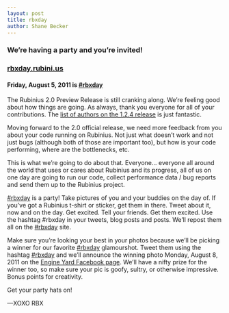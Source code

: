 ```yaml
---
layout: post
title: rbxday
author: Shane Becker
---
```


### We&rsquo;re having a party and you&rsquo;re invited!

### [rbxday.rubini.us](http://rbxday.rubini.us)

#### Friday, August 5, 2011 is [#rbxday](http://rbxday.rubini.us)

The Rubinius 2.0 Preview Release is still cranking along. We&rsquo;re feeling good about how things are going. As always, thank you everyone for all of your contributions. The [list of authors on the 1.2.4 release](http://rubini.us/releases/1.2.4/#authors "Rubinius : Use Ruby&#8482;") is just fantastic.

Moving forward to the 2.0 official release, we need more feedback from you about your code running on Rubinius. Not just what doesn&rsquo;t work and not just bugs (although both of those are important too), but how is your code performing, where are the bottlenecks, etc.

This is what we&rsquo;re going to do about that. Everyone... everyone all around the world that uses or cares about Rubinius and its progress, all of us on one day are going to run our code, collect performance data / bug reports and send them up to the Rubinius project.

[#rbxday](https://twitter.com/#!/search/%23rbxday) is a party! Take pictures of you and your buddies on the day of. If you&rsquo;ve got a Rubinius t-shirt or sticker, get them in there. Tweet about it, now and on the day. Get excited. Tell your friends. Get them excited. Use the hashtag #rbxday in your tweets, blog posts and posts. We&rsquo;ll repost them all on the [#rbxday](http://rbxday.rubini.us) site.

Make sure you&rsquo;re looking your best in your photos because we&rsquo;ll be picking a winner for our favorite [#rbxday](https://twitter.com/#!/search/%23rbxday "#rbxday search on Twitter") glamourshot. Tweet them using the hashtag [#rbxday](https://twitter.com/#!/search/%23rbxday "#rbxday search on Twitter") and we&rsquo;ll announce the winning photo Monday, August 8, 2011 on the [Engine Yard Facebook page](http://facebook.com/engineyard). We&rsquo;ll have a nifty prize for the winner too, so make sure your pic is goofy, sultry, or otherwise impressive. Bonus points for creativity.

Get your party hats on!

&mdash;XOXO RBX
